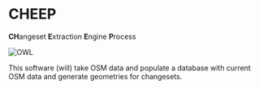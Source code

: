 # CHEEP

**CH**angeset **E**xtraction **E**ngine **P**rocess

![OWL](https://raw.github.com/pnorman/cheep/master/owl.png)

This software (will) take OSM data and populate a database with current OSM data and generate geometries for changesets.
